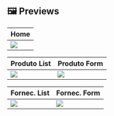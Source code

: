 ## 🖼 Previews

| Home          |
| ------------- |
| <img src="https://i.imgur.com/cfSaG8o.png">  |

| Produto List  | Produto Form  |
| ------------- | ------------- |
| <img src="https://i.imgur.com/CLTlZ9Q.png">  | <img src="https://i.imgur.com/8LBSxeP.png">  |

| Fornec. List  | Fornec. Form  |
| ------------- | ------------- |
| <img src="https://i.imgur.com/FB70crk.png">  | <img src="https://i.imgur.com/yCQh4wr.png">  |
